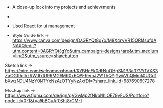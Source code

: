 - A close-up look into my projects and achievements
- 
- Used React for ui management

- Style Guide link ->
https://www.canva.com/design/DAGRYQt8gYo/M8X4nvVR15QRMsufdANAUQ/edit?utm_content=DAGRYQt8gYo&utm_campaign=designshare&utm_medium=link2&utm_source=sharebutton

Sketch link  ->
https://miro.com/welcomeonboard/RVBHcEk0dkNuOHpSN1B3a3ZVV1VXS3ZaOGtDdlhzRWJhdU96MG9MR0x6QVFRemJ2WThQYjYwbVhQMmk0UGd1bXwzNDU4NzY0NTYxNzAzOTYyNzAxfDI=?share_link_id=687690607278

Mockup link ->
https://www.figma.com/design/gVGwMp2fNkbNhiOE79yRUS/Portfolio?node-id=0-1&t=a9bBCuAf0Sht8rCM-1
